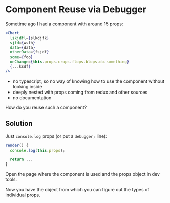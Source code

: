 # Component Reuse via Debugger

Sometime ago I had a component with around 15 props:

```jsx
<Chart
  lskjdfl={slkdjfk}
  sjfd={wsfh}
  data={data}
  otherData={fsjdf}
  some={foo}
  onChange={this.props.crops.flops.blops.do.something}
  {...ksdf}
/>
```

- no typescript, so no way of knowing how to use the component without looking inside
- deeply nested with props coming from redux and other sources
- no documentation

How do you reuse such a component?

## Solution

Just `console.log` props (or put a `debugger;` line):

```jsx
render() {
  console.log(this.props);

  return ...
}
```

Open the page where the component is used and the props object in dev tools.

Now you have the object from which you can figure out the types of individual props.

